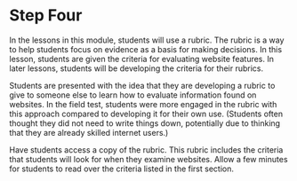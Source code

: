 # Step Four

In the lessons in this module, students will use a rubric. The rubric is a way to help students focus on evidence as a basis for making decisions. In this lesson, students are given the criteria for evaluating website features. In later lessons, students will be developing the criteria for their rubrics.  

Students are presented with the idea that they are developing a rubric to give to someone else to learn how to evaluate information found on websites. In the field test, students were more engaged in the rubric with this approach compared to developing it for their own use. (Students often thought they did not need to write things down, potentially due to thinking that they are already skilled internet users.)  

Have students access a copy of the rubric. This rubric includes the criteria that students will look for when they examine websites. Allow a few minutes for students to read over the criteria listed in the first section.

